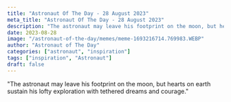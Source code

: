 ```yaml
---
title: "Astronaut Of The Day - 28 August 2023"
meta_title: "Astronaut Of The Day - 28 August 2023"
description: "The astronaut may leave his footprint on the moon, but hearts on earth sustain his lofty exploration with tethered dreams and courage."
date: 2023-08-28
image: "/astronaut-of-the-day/memes/meme-1693216714.769983.WEBP"
author: "Astronaut of The Day"
categories: ["astronaut", "inspiration"]
tags: ["inspiration", "Astronaut"]
draft: false
---
```

"The astronaut may leave his footprint on the moon, but hearts on earth sustain his lofty exploration with tethered dreams and courage."
        